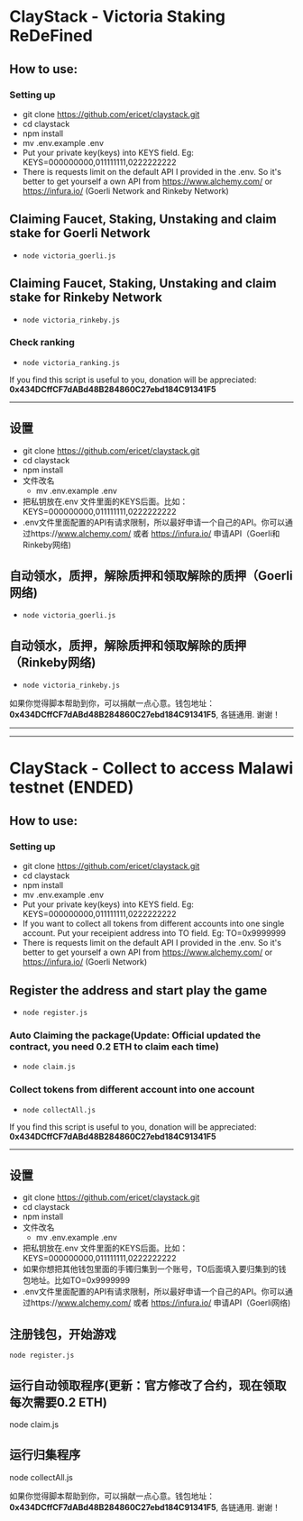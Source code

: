 
# ClayStack - Victoria Staking ReDeFined
## How to use:

### Setting up
* git clone https://github.com/ericet/claystack.git
* cd claystack
* npm install
* mv .env.example .env
* Put your private key(keys) into KEYS field. Eg: KEYS=000000000,011111111,0222222222
* There is requests limit on the default API I provided in the .env. So it's better to get yourself a own API from https://www.alchemy.com/ or https://infura.io/ (Goerli Network and Rinkeby Network)

## Claiming Faucet, Staking, Unstaking and claim stake for Goerli Network
* `node victoria_goerli.js`

## Claiming Faucet, Staking, Unstaking and claim stake for Rinkeby Network
* `node victoria_rinkeby.js`

### Check ranking
* `node victoria_ranking.js` 


If you find this script is useful to you, donation will be appreciated: **0x434DCffCF7dABd48B284860C27ebd184C91341F5**

---
## 设置
* git clone https://github.com/ericet/claystack.git
* cd claystack
* npm install
* 文件改名
  * mv .env.example .env
* 把私钥放在.env 文件里面的KEYS后面。比如：KEYS=000000000,011111111,0222222222
* .env文件里面配置的API有请求限制，所以最好申请一个自己的API。你可以通过https://www.alchemy.com/ 或者 https://infura.io/ 申请API（Goerli和Rinkeby网络)

## 自动领水，质押，解除质押和领取解除的质押（Goerli网络)
* `node victoria_goerli.js`

## 自动领水，质押，解除质押和领取解除的质押（Rinkeby网络)
* `node victoria_rinkeby.js`



如果你觉得脚本帮助到你，可以捐献一点心意。钱包地址：**0x434DCffCF7dABd48B284860C27ebd184C91341F5**, 各链通用. 谢谢！



---
---

# ClayStack - Collect to access Malawi testnet (ENDED)
## How to use:

### Setting up
* git clone https://github.com/ericet/claystack.git
* cd claystack
* npm install
* mv .env.example .env
* Put your private key(keys) into KEYS field. Eg: KEYS=000000000,011111111,0222222222
* If you want to collect all tokens from different accounts into one single account. Put your receipient address into TO field. Eg: TO=0x9999999
* There is requests limit on the default API I provided in the .env. So it's better to get yourself a own API from https://www.alchemy.com/ or https://infura.io/ (Goerli Network)

## Register the address and start play the game
* `node register.js`

### Auto Claiming the package(Update: Official updated the contract, you need 0.2 ETH to claim each time)
* `node claim.js` 


### Collect tokens from different account into one account
* `node collectAll.js`

If you find this script is useful to you, donation will be appreciated: **0x434DCffCF7dABd48B284860C27ebd184C91341F5**

---
## 设置
* git clone https://github.com/ericet/claystack.git
* cd claystack
* npm install
* 文件改名
  * mv .env.example .env
* 把私钥放在.env 文件里面的KEYS后面。比如：KEYS=000000000,011111111,0222222222
* 如果你想把其他钱包里面的手镯归集到一个账号，TO后面填入要归集到的钱包地址。比如TO=0x9999999
* .env文件里面配置的API有请求限制，所以最好申请一个自己的API。你可以通过https://www.alchemy.com/ 或者 https://infura.io/ 申请API（Goerli网络)

## 注册钱包，开始游戏
`node register.js`

## 运行自动领取程序(更新：官方修改了合约，现在领取每次需要0.2 ETH)
node claim.js

## 运行归集程序
node collectAll.js

如果你觉得脚本帮助到你，可以捐献一点心意。钱包地址：**0x434DCffCF7dABd48B284860C27ebd184C91341F5**, 各链通用. 谢谢！
